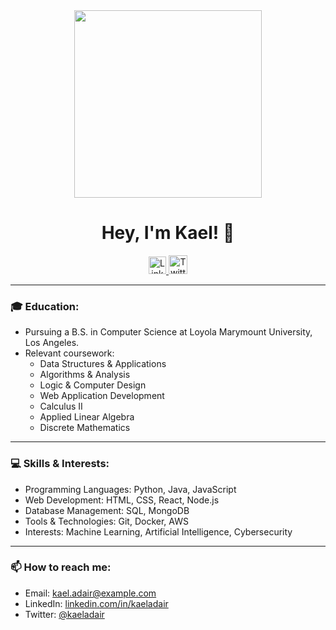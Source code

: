 <div id="header" align="center">
  <img src="https://media.giphy.com/media/Qo2dupDib32rkTY4hX/giphy.gif" width="300"/>
</div>

<h1 align="center">Hey, I'm Kael! 👋</h1>

<p align="center">
  <a href="https://www.linkedin.com/in/kaeladair/">
    <img src="https://img.shields.io/badge/LinkedIn-blue?style=for-the-badge&logo=linkedin&logoColor=white" style="height:28px" alt="LinkedIn Badge"/>
  </a>
  <a href="https://twitter.com/kaeladair">
    <img src="https://img.shields.io/twitter/follow/kaeladair?label=Follow&style=social" style="height:30px" alt="Twitter Follow Badge"/>
  </a>
</p>

---

### 🎓 Education:

- Pursuing a B.S. in Computer Science at Loyola Marymount University, Los Angeles.
- Relevant coursework:
    - Data Structures & Applications
    - Algorithms & Analysis
    - Logic & Computer Design
    - Web Application Development
    - Calculus II
    - Applied Linear Algebra
    - Discrete Mathematics

---

### 💻 Skills & Interests:

- Programming Languages: Python, Java, JavaScript
- Web Development: HTML, CSS, React, Node.js
- Database Management: SQL, MongoDB
- Tools & Technologies: Git, Docker, AWS
- Interests: Machine Learning, Artificial Intelligence, Cybersecurity

---

### 📫 How to reach me:

- Email: [kael.adair@example.com](mailto:kaeljadair@gmail.com)
- LinkedIn: [linkedin.com/in/kaeladair](https://www.linkedin.com/in/kaeladair/)
- Twitter: [@kaeladair](https://twitter.com/kaeladair)
